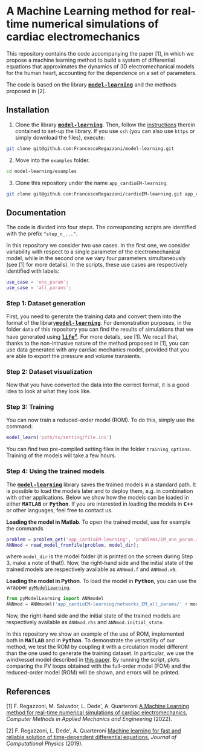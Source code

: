 # A Machine Learning method for real-time numerical simulations of cardiac electromechanics

This repository contains the code accompanying the paper [1], in which we propose a machine learning method to build a system of differential equations that approximates the dynamics of 3D electromechanical models for the human heart, accounting for the dependence on a set of parameters.

The code is based on the library [**<kbd>model-learning</kbd>**](https://github.com/FrancescoRegazzoni/model-learning) and the methods proposed in [2].

## Installation

1. Clone the library [**<kbd>model-learning</kbd>**](https://github.com/FrancescoRegazzoni/model-learning). Then, follow the [instructions](https://model-learning.readthedocs.io/en/latest/installation.html) therein contained to set-up the library. If you use `ssh` (you can also use `https` or simply download the files), execute:
```bash
git clone git@github.com:FrancescoRegazzoni/model-learning.git
```

2. Move into the `examples` folder.
```bash
cd model-learning/examples
```

3. Clone this repository under the name `app_cardioEM-learning`.
```bash
git clone git@github.com:FrancescoRegazzoni/cardioEM-learning.git app_cardioEM-learning
```

## Documentation

The code is divided into four steps. The corresponding scripts are identified with the prefix `"step_n_..."`.

In this repository we consider two use cases. In the first one, we consider variability with respect to a single parameter of the electromechanical model, while in the second one we vary four parameters simultaneously (see [1] for more details). In the scripts, these use cases are respectively identified with labels:
```matlab
use_case = 'one_param';
use_case = 'all_params';
```

### Step 1: Dataset generation

First, you need to generate the training data and convert them into the format of the library[**<kbd>model-learning</kbd>**](https://github.com/FrancescoRegazzoni/model-learning). For demonstration purposes, in the folder `data` of this repository you can find the results of simulations that we have generated using [**<kbd>life<sup>x</sup></kbd>**](https://lifex.gitlab.io/). For more details, see [1]. We recall that, thanks to the non-intrusive nature of the method proposed in [1], you can use data generated with any cardiac mechanics model, provided that you are able to export the pressure and volume transients.

### Step 2: Dataset visualization

Now that you have converted the data into the correct format, it is a good idea to look at what they look like.

### Step 3: Training

You can now train a reduced-order model (ROM). To do this, simply use the command:
```matlab
model_learn('path/to/setting/file.ini')
```
You can find two pre-compiled setting files in the folder `training_options`.
Training of the models will take a few hours. 

### Step 4: Using the trained models

The [**<kbd>model-learning</kbd>**](https://github.com/FrancescoRegazzoni/model-learning) library saves the trained models in a standard path. It is possible to load the models later and to deploy them, e.g. in combination with other applications. Below we show how the models can be loaded in either **<kbd>MATLAB</kbd>** or **<kbd>Python</kbd>**. If you are interested in loading the models in **<kbd>C++</kbd>** or other languages, feel free to contact us.

**Loading the model in Matlab**. To open the trained model, use for example the commands
```matlab
problem = problem_get('app_cardioEM-learning', 'problems/EM_one_param.ini');
ANNmod = read_model_fromfile(problem, model_dir);
```
where `model_dir` is the model folder (it is printed on the screen during Step 3, make a note of that!). Now, the right-hand side and the initial state of the trained models are respectively available as `ANNmod.f` and `ANNmod.x0`.

**Loading the model in Python**. To load the model in **<kbd>Python</kbd>**, you can use the wrapper [`pyModelLearning`](https://model-learning.readthedocs.io/en/latest/installation.html#python-wrapper).
```python
from pyModelLearning import ANNmodel
ANNmod = ANNmodel('app_cardioEM-learning/networks_EM_all_params/' + model_dir + '/compact.mat')
```
Now, the right-hand side and the initial state of the trained models are respectively available as `ANNmod.rhs` and `ANNmod.initial_state`.

In this repository we show an example of the use of ROM, implemented both in **<kbd>MATLAB</kbd>** and in **<kbd>Python</kbd>**. To demonstrate the versatility of our method, we test the ROM by coupling it with a circulation model different than the one used to generate the training dataset. In particular, we use the windkessel model described in [this paper](https://doi.org/10.1016/j.cma.2020.113268). By running the script, plots comparing the PV loops obtained with the full-order model (FOM) and the reduced-order model (ROM) will be shown, and errors will be printed.

## References

[1] F. Regazzoni, M. Salvador, L. Dede', A. Quarteroni [A Machine Learning method for real-time numerical simulations of cardiac electromechanics](https://arxiv.org/abs/2110.13212), *Computer Methods in Applied Mechanics and Engineering* (2022).

[2] F. Regazzoni, L. Dede', A. Quarteroni [Machine learning for fast and reliable solution of time-dependent differential equations](https://doi.org/10.1016/j.jcp.2019.07.050), *Journal of Computational Physics* (2019).

